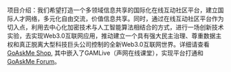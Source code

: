 项目介绍：我们希望打造一个多领域信息共享的国际化在线互动社区平台，建立国际人才网络，多元化自由交流，价值信息共享。同时，通过在线互动社区平台作为切入点，利用去中心化加密技术与人工智能算法相结合的方式，进行一场创新技术实验，去实现Web3.0互联网应用，推动建立一个具有强大民主治理、尊重数据主权和真正脱离大型科技巨头公司控制的全新Web3.0互联网世界。详细请查看[GoAskMe Shop](https://shop.goaskme.app/), 其中嵌入了GAMLive（声网在线课堂），实现平台打通和 [GoAskMe Forum](https://goaskme.app/)。